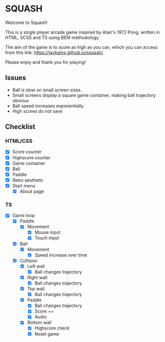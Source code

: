 # SQUASH

Welcome to Squash!

This is a single player arcade game inspired by Atari's 1972 Pong, written in HTML, SCSS and TS using BEM methodology.

The aim of the game is to score as high as you can, which you can access from this link: https://jaybains.github.io/squash/.

Please enjoy and thank you for playing!

## Issues

- Ball is slow on small screen sizes.
- Small screens display a square game container, making ball trajectory obvious
- Ball speed increases exponentially.
- High scores do not save

## Checklist

### HTML/CSS

- [x] Score counter
- [x] Highscore counter
- [x] Game container
- [x] Ball
- [x] Paddle
- [x] Retro aesthetic
- [x] Start menu
  - [x] About page

### TS

- [x] Game loop
  - [x] Paddle
    - [x] Movement
      - [x] Mouse input
      - [x] Touch input
  - [x] Ball
    - [x] Movement
      - [x] Speed increase over time
  - [x] Collision
    - [x] Left wall
      - [x] Ball changes trajectory
    - [x] Right wall
      - [x] Ball changes trajectory
    - [x] Top wall
      - [x] Ball changes trajectory
    - [x] Paddle
      - [x] Ball changes trajectory
      - [x] Score ++
      - [x] Audio
    - [x] Bottom wall
      - [x] Highscore check
      - [x] Reset game
